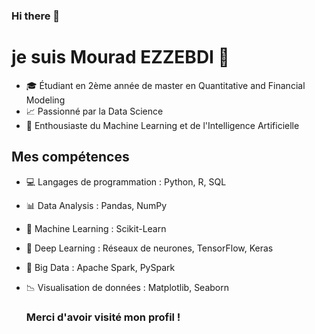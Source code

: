 ### Hi there 👋

# je suis Mourad EZZEBDI  👋

- 🎓 Étudiant en 2ème année de master en Quantitative and Financial Modeling
- 📈 Passionné par la Data Science 
- 🤖 Enthousiaste du Machine Learning et de l'Intelligence Artificielle

## Mes compétences

- 💻 Langages de programmation : Python, R, SQL
- 📊 Data Analysis : Pandas, NumPy
- 🤖 Machine Learning : Scikit-Learn
- 🌟 Deep Learning : Réseaux de neurones, TensorFlow, Keras
- 💾 Big Data : Apache Spark, PySpark
- 📉 Visualisation de données : Matplotlib, Seaborn


  ### Merci d'avoir visité mon profil !

